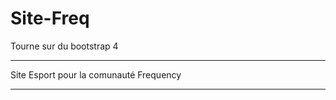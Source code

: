 # Site-Freq

Tourne sur du bootstrap 4

_____________________

Site Esport pour la comunauté Frequency

_____________________
